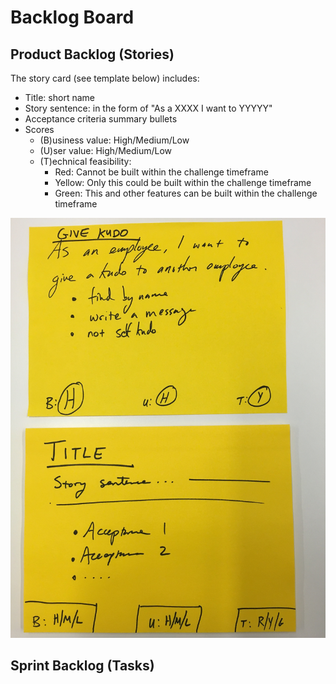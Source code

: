 # Backlog Board


## Product Backlog (Stories)

The story card (see template below) includes:
* Title: short name
* Story sentence: in the form of "As a XXXX I want to YYYYY"
* Acceptance criteria summary bullets
* Scores
  - (B)usiness value: High/Medium/Low 
  - (U)ser value: High/Medium/Low
  - (T)echnical feasibility: 
    * Red: Cannot be built within the challenge timeframe
    * Yellow: Only this could be built within the challenge timeframe
    * Green: This and other features can be built within the challenge timeframe

![example card](example_backlog_card.jpg)

## Sprint Backlog (Tasks)



